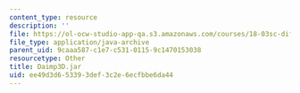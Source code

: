 ```yaml
---
content_type: resource
description: ''
file: https://ol-ocw-studio-app-qa.s3.amazonaws.com/courses/18-03sc-differential-equations-fall-2011/ee49d3d653393def3c2e6ecfbbe6da44_Daimp3D.jar
file_type: application/java-archive
parent_uid: 9caaa587-c1e7-c531-0115-9c1470153038
resourcetype: Other
title: Daimp3D.jar
uid: ee49d3d6-5339-3def-3c2e-6ecfbbe6da44
---
```

